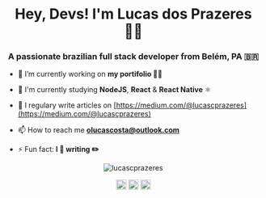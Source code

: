 <h1 align="center">Hey, Devs! I'm Lucas dos Prazeres 👨‍🚀</h1>
<h3 align="center">A passionate brazilian full stack developer from Belém, PA 🇧🇷</h3>

- 🔭 I’m currently working on **my portifolio 👨‍💻**

- 🌱 I'm currently studying **NodeJS**, **React** & **React Native** ⚛️

- 📝 I regulary write articles on [https://medium.com/@lucascprazeres](https://medium.com/@lucascprazeres)

- 📫 How to reach me **olucascosta@outlook.com**

- ⚡ Fun fact: **I 💜 writing ✏️**

<p align="center"><img src="https://github-readme-stats.vercel.app/api?username=lucascprazeres&show_icons=true" alt="lucascprazeres" /></p>

<p align="center">
<a href="https://linkedin.com/in/lucas-prazeres" target="blank"><img align="center" src="https://cdn.jsdelivr.net/npm/simple-icons@3.0.1/icons/linkedin.svg" alt="lucas-prazeres" height="20" width="20" /></a>
<a href="https://instagram.com/_lucascprazeres" target="blank"><img align="center" src="https://cdn.jsdelivr.net/npm/simple-icons@3.0.1/icons/instagram.svg" alt="_lucascprazeres" height="20" width="20" /></a>
<a href="https://medium.com/lucascprazeres" target="blank"><img align="center" src="https://cdn.jsdelivr.net/npm/simple-icons@3.0.1/icons/medium.svg" alt="lucascprazeres" height="20" width="20" /></a>
</p>